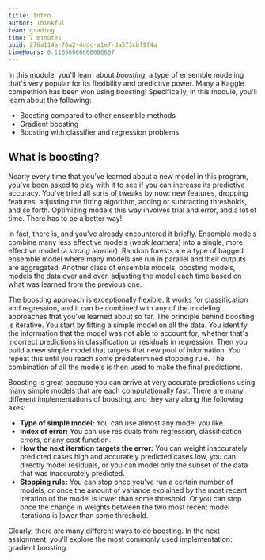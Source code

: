 ```yaml
---
title: Intro
author: Thinkful
team: grading
time: 7 minutes
uuid: 276a114a-70a2-4ddc-a1e7-da573cbf9f4a
timeHours: 0.11666666666666667
---
```


In this module, you'll learn about *boosting*, a type of ensemble modeling that's very popular for its flexibility and predictive power. Many a Kaggle competition has been won using boosting! Specifically, in this module, you'll learn about the following:

 * Boosting compared to other ensemble methods
 * Gradient boosting
 * Boosting with classifier and regression problems

## What is boosting?

Nearly every time that you've learned about a new model in this program, you've been asked to play with it to see if you can increase its predictive accuracy. You've tried all sorts of tweaks by now: new features, dropping features, adjusting the fitting algorithm, adding or subtracting thresholds, and so forth. Optimizing models this way involves trial and error, and a lot of time. There has to be a better way!

In fact, there is, and you've already encountered it briefly. Ensemble models combine many less effective models (*weak learners*) into a single, more effective model (a *strong learner*). Random forests are a type of bagged ensemble model where many models are run in parallel and their outputs are aggregated. Another class of ensemble models, boosting models, models the data over and over, adjusting the model each time based on what was learned from the previous one.

The boosting approach is exceptionally flexible. It works for classification and regression, and it can be combined with any of the modeling approaches that you've learned about so far. The principle behind boosting is iterative. You start by fitting a simple model on all the data. You identify the information that the model was not able to account for, whether that's incorrect predictions in classification or residuals in regression. Then you build a new simple model that targets that new pool of information. You repeat this until you reach some predetermined stopping rule. The combination of all the models is then used to make the final predictions.

Boosting is great because you can arrive at very accurate predictions using many simple models that are each computationally fast. There are many different implementations of boosting, and they vary along the following axes:

 * **Type of simple model:** You can use almost any model you like.
 * **Index of error:** You can use residuals from regression, classification errors, or any cost function.
 * **How the next iteration targets the error:** You can weight inaccurately predicted cases high and accurately predicted cases low, you can directly model residuals, or you can model only the subset of the data that was inaccurately predicted.
 * **Stopping rule:** You can stop once you've run a certain number of models, or once the amount of variance explained by the most recent iteration of the model is lower than some threshold. Or you can stop once the change in weights between the two most recent model iterations is lower than some threshold.

Clearly, there are many different ways to do boosting. In the next assignment, you'll explore the most commonly used implementation: gradient boosting.
